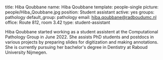 title: Hiba Qoubbane
name: Hiba Qoubbane
template: people-single
picture: people/Hiba_Qoubbane.jpg
position: Student assistant
active: yes
groups: pathology
default_group: pathology
email: hiba.qoubbane@radboudumc.nl
office: Route 812, room 3.42
type: student-assistant

Hiba Qoubbane started working as a student assistent at the Computational Pathology Group in June 2022. She assists PhD students and postdocs in various projects by preparing slides for digitization and making annotations. She is currently pursuing her bachelor's degree in Dentistry at Raboud University Nijmegen. 
